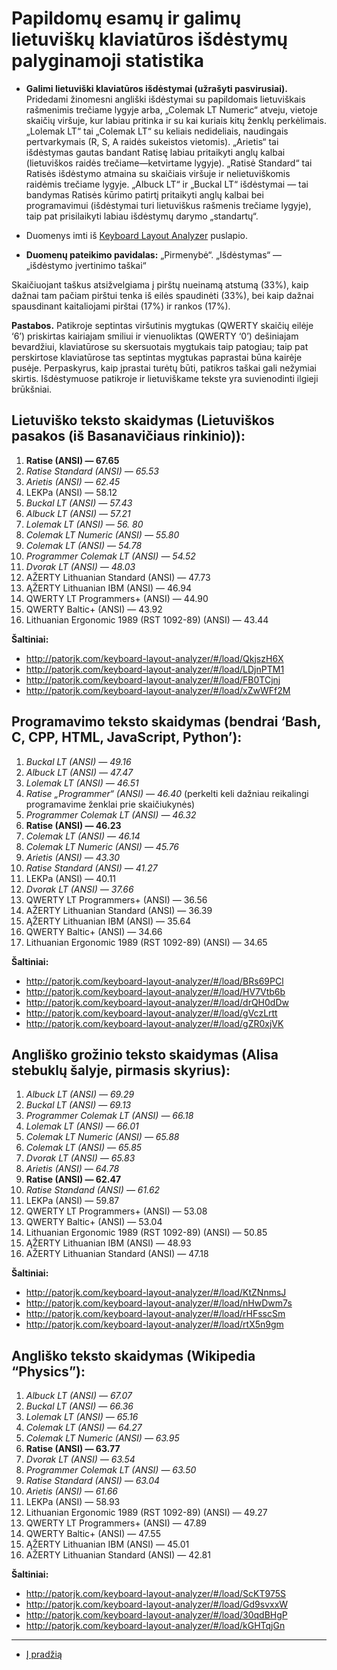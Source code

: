 
# Papildomų esamų ir galimų lietuviškų klaviatūros išdėstymų palyginamoji statistika

+ __Galimi lietuviški klaviatūros išdėstymai (užrašyti pasvirusiai).__ Pridedami žinomesni angliški išdėstymai su papildomais lietuviškais rašmenimis trečiame lygyje arba, „Colemak LT Numeric“ atveju, vietoje skaičių viršuje, kur labiau pritinka ir su kai kuriais kitų ženklų perkėlimais. „Lolemak LT“ tai „Colemak LT“ su keliais nedideliais, naudingais pertvarkymais (R, S, A raidės sukeistos vietomis). „Arietis“ tai išdėstymas gautas bandant Ratisę labiau pritaikyti anglų kalbai (lietuviškos raidės trečiame—ketvirtame lygyje). „Ratisė Standard“ tai Ratisės išdėstymo atmaina su skaičiais viršuje ir nelietuviškomis raidėmis trečiame lygyje. „Albuck LT“ ir „Buckal LT“ išdėstymai — tai bandymas Ratisės kūrimo patirtį pritaikyti anglų kalbai bei programavimui (išdėstymai turi lietuviškus rašmenis trečiame lygyje), taip pat prisilaikyti labiau išdėstymų darymo „standartų“.

+ Duomenys imti iš [Keyboard Layout Analyzer](http://patorjk.com/keyboard-layout-analyzer/#/main) puslapio.

+ __Duomenų pateikimo pavidalas:__ „Pirmenybė“. „Išdėstymas“ — „išdėstymo įvertinimo taškai“

Skaičiuojant taškus atsižvelgiama į pirštų nueinamą atstumą (33%), kaip dažnai tam pačiam pirštui tenka iš eilės spaudinėti (33%), bei kaip dažnai spausdinant kaitaliojami pirštai (17%) ir rankos (17%).

__Pastabos.__ Patikroje septintas viršutinis mygtukas (QWERTY skaičių eilėje ‘6’) priskirtas kairiajam smiliui ir vienuoliktas (QWERTY ‘0’) dešiniajam bevardžiui, klaviatūrose su skersuotais mygtukais taip patogiau; taip pat perskirtose klaviatūrose tas septintas mygtukas paprastai būna kairėje pusėje. Perpaskyrus, kaip įprastai turėtų būti, patikros taškai gali nežymiai skirtis. Išdėstymuose patikroje ir lietuviškame tekste yra suvienodinti ilgieji brūkšniai.

## Lietuviško teksto skaidymas (Lietuviškos pasakos (iš Basanavičiaus rinkinio)):

1. __Ratise (ANSI) — 67.65__
2. _Ratise Standard (ANSI) — 65.53_
3. _Arietis (ANSI) — 62.45_
4. LEKPa (ANSI) — 58.12
5. _Buckal LT (ANSI) — 57.43_
6. _Albuck LT (ANSI) — 57.21_
7. _Lolemak LT (ANSI) — 56. 80_
8. _Colemak LT Numeric (ANSI) — 55.80_
9. _Colemak LT (ANSI) — 54.78_
10. _Programmer Colemak LT (ANSI) — 54.52_
11. _Dvorak LT (ANSI) — 48.03_
12. AŽERTY Lithuanian Standard (ANSI) — 47.73
13. ĄŽERTY Lithuanian IBM (ANSI) — 46.94
14. QWERTY LT Programmers+ (ANSI) — 44.90
15. QWERTY Baltic+ (ANSI) — 43.92
16. Lithuanian Ergonomic 1989 (RST 1092-89) (ANSI) — 43.44

__Šaltiniai:__

+ http://patorjk.com/keyboard-layout-analyzer/#/load/QkjszH6X
+ http://patorjk.com/keyboard-layout-analyzer/#/load/LDjnPTM1
+ http://patorjk.com/keyboard-layout-analyzer/#/load/FB0TCjnj
+ http://patorjk.com/keyboard-layout-analyzer/#/load/xZwWFf2M

## Programavimo teksto skaidymas (bendrai ‘Bash, C, CPP, HTML, JavaScript, Python’):

1. _Buckal LT (ANSI) — 49.16_
2. _Albuck LT (ANSI) — 47.47_
3. _Lolemak LT (ANSI) — 46.51_
4. _Ratise „Programmer“ (ANSI) — 46.40_ (perkelti keli dažniau reikalingi programavime ženklai prie skaičiukynės)
5. _Programmer Colemak LT (ANSI) — 46.32_
6. __Ratise (ANSI) — 46.23__
7. _Colemak LT (ANSI) — 46.14_
8. _Colemak LT Numeric (ANSI) — 45.76_
9. _Arietis (ANSI) — 43.30_
10. _Ratise Standard (ANSI) — 41.27_
11. LEKPa (ANSI) — 40.11
12. _Dvorak LT (ANSI) — 37.66_
13. QWERTY LT Programmers+ (ANSI) — 36.56
14. AŽERTY Lithuanian Standard (ANSI) — 36.39
15. ĄŽERTY Lithuanian IBM (ANSI) — 35.64
16. QWERTY Baltic+ (ANSI) — 34.66
17. Lithuanian Ergonomic 1989 (RST 1092-89) (ANSI) — 34.65

__Šaltiniai:__

+ http://patorjk.com/keyboard-layout-analyzer/#/load/BRs69PCl
+ http://patorjk.com/keyboard-layout-analyzer/#/load/HV7Vtb6b
+ http://patorjk.com/keyboard-layout-analyzer/#/load/drQH0dDw
+ http://patorjk.com/keyboard-layout-analyzer/#/load/gVczLrtt
+ http://patorjk.com/keyboard-layout-analyzer/#/load/gZR0xjVK

## Angliško grožinio teksto skaidymas (Alisa stebuklų šalyje, pirmasis skyrius):

1. _Albuck LT (ANSI) — 69.29_
2. _Buckal LT (ANSI) — 69.13_
3. _Programmer Colemak LT (ANSI) — 66.18_
4. _Lolemak LT (ANSI) — 66.01_
5. _Colemak LT Numeric (ANSI) — 65.88_
6. _Colemak LT (ANSI) — 65.85_
7. _Dvorak LT (ANSI) — 65.83_
8. _Arietis (ANSI) — 64.78_
9. __Ratise (ANSI) — 62.47__
10. _Ratise Standand (ANSI) — 61.62_
11. LEKPa (ANSI) — 59.87
12. QWERTY LT Programmers+ (ANSI) — 53.08
13. QWERTY Baltic+ (ANSI) — 53.04
14. Lithuanian Ergonomic 1989 (RST 1092-89) (ANSI) — 50.85
15. ĄŽERTY Lithuanian IBM (ANSI) — 48.93
16. AŽERTY Lithuanian Standard (ANSI) — 47.18

__Šaltiniai:__

+ http://patorjk.com/keyboard-layout-analyzer/#/load/KtZNnmsJ
+ http://patorjk.com/keyboard-layout-analyzer/#/load/nHwDwm7s
+ http://patorjk.com/keyboard-layout-analyzer/#/load/rHFsscSm
+ http://patorjk.com/keyboard-layout-analyzer/#/load/rtX5n9gm

## Angliško teksto skaidymas (Wikipedia “Physics”):

1. _Albuck LT (ANSI) — 67.07_
2. _Buckal LT (ANSI) — 66.36_
3. _Lolemak LT (ANSI) — 65.16_
4. _Colemak LT (ANSI) — 64.27_
5. _Colemak LT Numeric (ANSI) — 63.95_
6. __Ratise (ANSI) — 63.77__
7. _Dvorak LT (ANSI) — 63.54_
8. _Programmer Colemak LT (ANSI) — 63.50_
9. _Ratise Standard (ANSI) — 63.04_
10. _Arietis (ANSI) — 61.66_
11. LEKPa (ANSI) — 58.93
12. Lithuanian Ergonomic 1989 (RST 1092-89) (ANSI) — 49.27
13. QWERTY LT Programmers+ (ANSI) — 47.89
14. QWERTY Baltic+ (ANSI) — 47.55
15. ĄŽERTY Lithuanian IBM (ANSI) — 45.01
16. AŽERTY Lithuanian Standard (ANSI) — 42.81

__Šaltiniai:__

+ http://patorjk.com/keyboard-layout-analyzer/#/load/ScKT975S
+ http://patorjk.com/keyboard-layout-analyzer/#/load/Gd9svxxW
+ http://patorjk.com/keyboard-layout-analyzer/#/load/30qdBHgP
+ http://patorjk.com/keyboard-layout-analyzer/#/load/kGHTqjGn

-----------------------------------------

+ [Į pradžią](../README.md)



